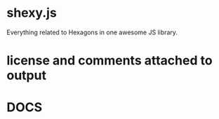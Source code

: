 # shexy.js

Everything related to Hexagons in one awesome JS library.

# license and comments attached to output
# DOCS
